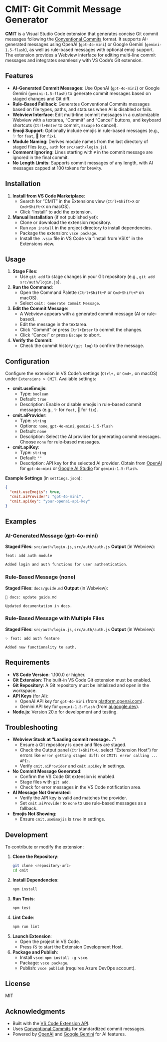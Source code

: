 # CMIT: Git Commit Message Generator

**CMIT** is a Visual Studio Code extension that generates concise Git commit messages following the [Conventional Commits](https://www.conventionalcommits.org/) format. It supports AI-generated messages using OpenAI (`gpt-4o-mini`) or Google Gemini (`gemini-1.5-flash`), as well as rule-based messages with optional emoji support. The extension provides a Webview interface for editing multi-line commit messages and integrates seamlessly with VS Code’s Git extension.

## Features

- **AI-Generated Commit Messages**: Use OpenAI (`gpt-4o-mini`) or Google Gemini (`gemini-1.5-flash`) to generate commit messages based on staged changes and Git diff.
- **Rule-Based Fallback**: Generates Conventional Commits messages based on file types, paths, and statuses when AI is disabled or fails.
- **Webview Interface**: Edit multi-line commit messages in a customizable Webview with a textarea, “Commit” and “Cancel” buttons, and keyboard shortcuts (`Ctrl+Enter` to commit, `Escape` to cancel).
- **Emoji Support**: Optionally include emojis in rule-based messages (e.g., ✨ for `feat`, 🐛 for `fix`).
- **Module Naming**: Derives module names from the last directory of staged files (e.g., `auth` for `src/auth/login.js`).
- **Comment Ignoring**: Lines starting with `#` in the commit message are ignored in the final commit.
- **No Length Limits**: Supports commit messages of any length, with AI messages capped at 100 tokens for brevity.

## Installation

1. **Install from VS Code Marketplace**:
   - Search for “CMIT” in the Extensions view (`Ctrl+Shift+X` or `Cmd+Shift+X` on macOS).
   - Click “Install” to add the extension.
2. **Manual Installation** (if not published yet):
   - Clone or download the extension repository.
   - Run `npm install` in the project directory to install dependencies.
   - Package the extension: `vsce package`.
   - Install the `.vsix` file in VS Code via “Install from VSIX” in the Extensions view.

## Usage

1. **Stage Files**:
   - Use `git add` to stage changes in your Git repository (e.g., `git add src/auth/login.js`).
2. **Run the Command**:
   - Open the Command Palette (`Ctrl+Shift+P` or `Cmd+Shift+P` on macOS).
   - Select `cmit: Generate Commit Message`.
3. **Edit the Commit Message**:
   - A Webview appears with a generated commit message (AI or rule-based).
   - Edit the message in the textarea.
   - Click “Commit” or press `Ctrl+Enter` to commit the changes.
   - Click “Cancel” or press `Escape` to abort.
4. **Verify the Commit**:
   - Check the commit history (`git log`) to confirm the message.

## Configuration

Configure the extension in VS Code’s settings (`Ctrl+,` or `Cmd+,` on macOS) under `Extensions > CMIT`. Available settings:

- **cmit.useEmojis**:
  - Type: `boolean`
  - Default: `true`
  - Description: Enable or disable emojis in rule-based commit messages (e.g., ✨ for `feat`, 🐛 for `fix`).
- **cmit.aiProvider**:
  - Type: `string`
  - Options: `none`, `gpt-4o-mini`, `gemini-1.5-flash`
  - Default: `none`
  - Description: Select the AI provider for generating commit messages. Choose `none` for rule-based messages.
- **cmit.apiKey**:
  - Type: `string`
  - Default: `""`
  - Description: API key for the selected AI provider. Obtain from [OpenAI](https://platform.openai.com) for `gpt-4o-mini` or [Google AI Studio](https://ai.google.dev) for `gemini-1.5-flash`.

**Example Settings** (in `settings.json`):

```json
{
  "cmit.useEmojis": true,
  "cmit.aiProvider": "gpt-4o-mini",
  "cmit.apiKey": "your-openai-api-key"
}
```

## Examples

### AI-Generated Message (gpt-4o-mini)

**Staged Files**: `src/auth/login.js`, `src/auth/auth.js`
**Output** (in Webview):

```
feat: add auth module

Added login and auth functions for user authentication.
```

### Rule-Based Message (none)

**Staged Files**: `docs/guide.md`
**Output** (in Webview):

```
📝 docs: update guide.md

Updated documentation in docs.
```

### Rule-Based Message with Multiple Files

**Staged Files**: `src/auth/login.js`, `src/auth/auth.js`
**Output** (in Webview):

```
✨ feat: add auth feature

Added new functionality to auth.
```

## Requirements

- **VS Code Version**: 1.100.0 or higher.
- **Git Extension**: The built-in VS Code Git extension must be enabled.
- **Git Repository**: A Git repository must be initialized and open in the workspace.
- **API Keys** (for AI):
  - OpenAI API key for `gpt-4o-mini` (from [platform.openai.com](https://platform.openai.com)).
  - Gemini API key for `gemini-1.5-flash` (from [ai.google.dev](https://ai.google.dev)).
- **Node.js**: Version 20.x for development and testing.

## Troubleshooting

- **Webview Stuck at “Loading commit message…”**:
  - Ensure a Git repository is open and files are staged.
  - Check the Output panel (`Ctrl+Shift+U`, select “Extension Host”) for errors like `error getting staged diff:` or `CMIT: error calling ... API:`.
  - Verify `cmit.aiProvider` and `cmit.apiKey` in settings.
- **No Commit Message Generated**:
  - Confirm the VS Code Git extension is enabled.
  - Stage files with `git add`.
  - Check for error messages in the VS Code notification area.
- **AI Message Not Generated**:
  - Verify the API key is valid and matches the provider.
  - Set `cmit.aiProvider` to `none` to use rule-based messages as a fallback.
- **Emojis Not Showing**:
  - Ensure `cmit.useEmojis` is `true` in settings.

## Development

To contribute or modify the extension:

1. **Clone the Repository**:
   ```bash
   git clone <repository-url>
   cd cmit
   ```
2. **Install Dependencies**:
   ```bash
   npm install
   ```
3. **Run Tests**:
   ```bash
   npm test
   ```
4. **Lint Code**:
   ```bash
   npm run lint
   ```
5. **Launch Extension**:
   - Open the project in VS Code.
   - Press `F5` to start the Extension Development Host.
6. **Package and Publish**:
   - Install `vsce`: `npm install -g vsce`.
   - Package: `vsce package`.
   - Publish: `vsce publish` (requires Azure DevOps account).

## License

MIT

## Acknowledgments

- Built with the [VS Code Extension API](https://code.visualstudio.com/api).
- Uses [Conventional Commits](https://www.conventionalcommits.org/) for standardized commit messages.
- Powered by [OpenAI](https://openai.com) and [Google Gemini](https://ai.google.dev) for AI features.
